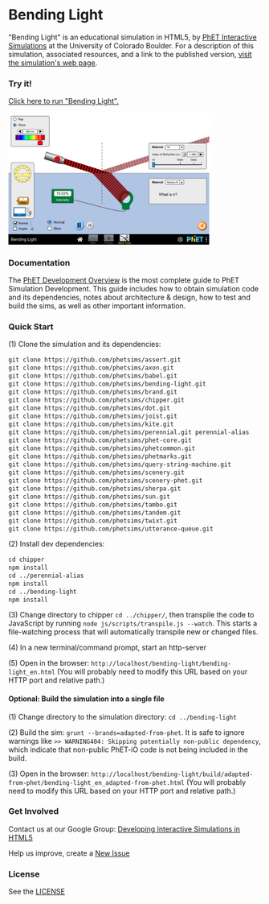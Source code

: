 Bending Light
=============
"Bending Light" is an educational simulation in HTML5, by <a href="https://phet.colorado.edu/" target="_blank">PhET
Interactive Simulations</a>
at the University of Colorado Boulder.
For a description of this simulation, associated resources, and a link to the published version,
<a href="https://phet.colorado.edu/en/simulation/bending-light" target="_blank">visit the simulation's web page</a>.

### Try it!

<a href="https://phet.colorado.edu/sims/html/bending-light/latest/bending-light_en.html" target="_blank">Click here to
run "Bending Light".</a>

<a href="https://phet.colorado.edu/sims/html/bending-light/latest/bending-light_en.html" target="_blank">
<img src="https://raw.githubusercontent.com/phetsims/bending-light/main/assets/bending-light-screenshot.png" alt="Screenshot" style="width: 400px;"/>
</a>

### Documentation

The <a href="https://github.com/phetsims/phet-info/blob/main/doc/phet-development-overview.md" target="_blank">PhET
Development Overview</a> is the most complete guide to PhET Simulation
Development. This guide includes how to obtain simulation code and its dependencies, notes about architecture & design,
how to test and build
the sims, as well as other important information.

### Quick Start

(1) Clone the simulation and its dependencies:

```
git clone https://github.com/phetsims/assert.git
git clone https://github.com/phetsims/axon.git
git clone https://github.com/phetsims/babel.git
git clone https://github.com/phetsims/bending-light.git
git clone https://github.com/phetsims/brand.git
git clone https://github.com/phetsims/chipper.git
git clone https://github.com/phetsims/dot.git
git clone https://github.com/phetsims/joist.git
git clone https://github.com/phetsims/kite.git
git clone https://github.com/phetsims/perennial.git perennial-alias
git clone https://github.com/phetsims/phet-core.git
git clone https://github.com/phetsims/phetcommon.git
git clone https://github.com/phetsims/phetmarks.git
git clone https://github.com/phetsims/query-string-machine.git
git clone https://github.com/phetsims/scenery.git
git clone https://github.com/phetsims/scenery-phet.git
git clone https://github.com/phetsims/sherpa.git
git clone https://github.com/phetsims/sun.git
git clone https://github.com/phetsims/tambo.git
git clone https://github.com/phetsims/tandem.git
git clone https://github.com/phetsims/twixt.git
git clone https://github.com/phetsims/utterance-queue.git
```

(2) Install dev dependencies:

```
cd chipper
npm install
cd ../perennial-alias
npm install
cd ../bending-light
npm install
```

(3) Change directory to chipper `cd ../chipper/`, then transpile the code to JavaScript by
running `node js/scripts/transpile.js --watch`. This starts a file-watching process
that will automatically transpile new or changed files.

(4) In a new terminal/command prompt, start an http-server

(5) Open in the browser: `http://localhost/bending-light/bending-light_en.html` (You will probably need to modify this
URL based on your HTTP port and relative path.)

#### Optional: Build the simulation into a single file

(1) Change directory to the simulation directory: `cd ../bending-light`

(2) Build the sim: `grunt --brands=adapted-from-phet`. It is safe to ignore warnings
like `>> WARNING404: Skipping potentially non-public dependency`,
which indicate that non-public PhET-iO code is not being included in the build.

(3) Open in the
browser: `http://localhost/bending-light/build/adapted-from-phet/bending-light_en_adapted-from-phet.html` (You will
probably need to modify this URL based on your HTTP port and relative path.)

### Get Involved

Contact us at our Google
Group: <a href="http://groups.google.com/forum/#!forum/developing-interactive-simulations-in-html5" target="_blank">
Developing Interactive Simulations in HTML5</a>

Help us improve, create a <a href="http://github.com/phetsims/bending-light/issues/new" target="_blank">New Issue</a>

### License

See the <a href="https://github.com/phetsims/bending-light/blob/main/LICENSE" target="_blank">LICENSE</a>
